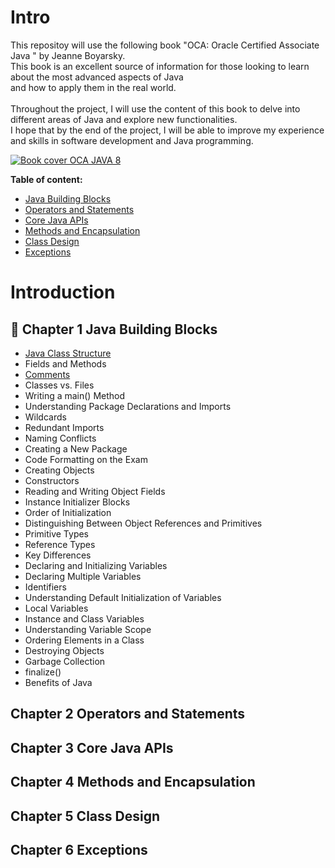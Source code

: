 # Intro

This repositoy will use the following book "OCA: Oracle Certified Associate Java " by Jeanne Boyarsky. 
<br>This book is an excellent source of information for those looking to learn about the most advanced aspects of Java 
<br>and how to apply them in the real world. 
<br>
<br>Throughout the project, I will use the content of this book to delve into different areas of Java and explore new functionalities. 
<br>I hope that by the end of the project, I will be able to improve my experience and skills in software development and Java programming.


[![Book cover OCA JAVA 8](https://m.media-amazon.com/images/I/5158UjMFE4L._SX218_BO1,204,203,200_QL40_ML2_.jpg)](https://github.com/arjspe/boekjes/blob/master/OCA%20Oracle%20Certified%20Associate%20Java%20SE%208%20Programmer%20I%20Study%20Guide.pdf)

**Table of content:**
- [Java Building Blocks](#item-one)
- [Operators and Statements ](#item-two)
- [Core Java APIs ](#item-three)
- [Methods and Encapsulation](#item-four)
- [Class Design](#item-five)
- [Exceptions](#item-six)

# Introduction
<a id="item-one"></a>
## 🚧  Chapter 1 Java Building Blocks
<a id="item-one"></a>


  - [Java Class Structure](https://github.com/BeatrizBravo/OCA-Java/blob/JavaBuildingBlocks-JavaClassStructure/src/main/java/org/example/Persona.java)
  - Fields and Methods 
  - [Comments](https://github.com/BeatrizBravo/OCA-Java/blob/main/Resources/ch1/comments.md) 
  - Classes vs. Files 
  - Writing a main() Method 
  - Understanding Package Declarations and Imports 
  - Wildcards 
  - Redundant Imports 
  - Naming Conflicts 
  - Creating a New Package 
  - Code Formatting on the Exam 
  - Creating Objects 
  - Constructors 
  - Reading and Writing Object Fields 
  - Instance Initializer Blocks 
  - Order of Initialization 
  - Distinguishing Between Object References and Primitives 
  - Primitive Types 
  - Reference Types 
  - Key Differences 
  - Declaring and Initializing Variables 
  - Declaring Multiple Variables 
  - Identifiers 
  - Understanding Default Initialization of Variables 
  - Local Variables 
  - Instance and Class Variables 
  - Understanding Variable Scope 
  - Ordering Elements in a Class 
  - Destroying Objects 
  - Garbage Collection 
  - finalize() 
  - Benefits of Java 
 
## Chapter 2 Operators and Statements 
<a id="item-two"></a>
##  Chapter 3 Core Java APIs 
<a id="item-three"></a>
## Chapter 4 Methods and Encapsulation
<a id="item-four"></a>
## Chapter 5 Class Design
<a id="item-five"></a>
## Chapter 6 Exceptions
<a id="item-six"></a>